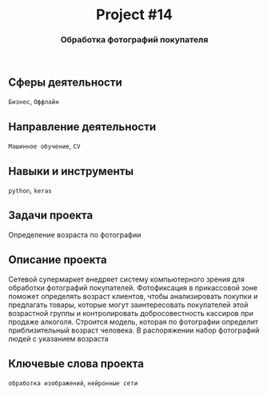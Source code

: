 <h1 align="center">  
  Project #14 
</h1> 

<h3 align="center"> Обработка фотографий покупателя </h3>
<br>

## Сферы деятельности
`Бизнес`, `Оффлайн`

## Направление деятельности
`Машинное обучение`, `CV`

## Навыки и инструменты
`python`, `keras`

## Задачи проекта
Определение возраста по фотографии

## Описание проекта
Сетевой супермаркет внедряет систему компьютерного зрения для обработки фотографий покупателей. Фотофиксация в прикассовой зоне поможет определять возраст клиентов, чтобы анализировать покупки и предлагать товары, которые могут заинтересовать покупателей этой возрастной группы и контролировать добросовестность кассиров при продаже алкоголя. Строится модель, которая по фотографии определит приблизительный возраст человека. В распоряжении набор фотографий людей с указанием возраста

## Ключевые слова проекта
`обработка изображений`, `нейронные сети`
